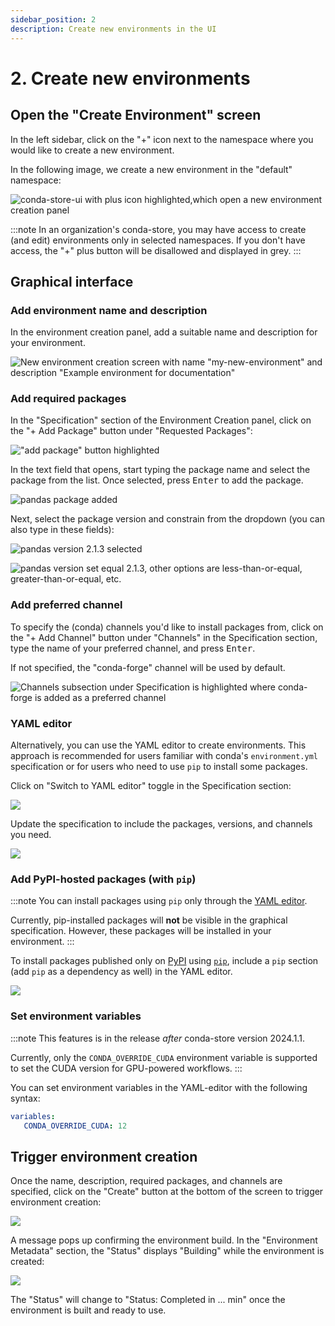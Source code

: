 ```yaml
---
sidebar_position: 2
description: Create new environments in the UI
---
```


# 2. Create new environments

## Open the "Create Environment" screen

In the left sidebar, click on the "+" icon next to the namespace where you would like to create a new environment.

In the following image, we create a new environment in the "default" namespace:

![conda-store-ui with plus icon highlighted,which open a new environment creation panel](../images/create-new-env.png)

:::note
In an organization's conda-store, you may have access to create (and edit) environments only in selected namespaces.
If you don't have access, the "+" plus button will be disallowed and displayed in grey.
:::

<!-- TODO: Link to nameaspaces concepts page -->

## Graphical interface

### Add environment name and description

In the environment creation panel, add a suitable name and description for your environment.

![New environment creation screen with name "my-new-environment" and description "Example environment for documentation"](../images/name-description.png)

### Add required packages

In the "Specification" section of the Environment Creation panel, click on the "+ Add Package" button under "Requested Packages":

!["add package" button highlighted](../images/add-package-button.png)

In the text field that opens, start typing the package name and select the package from the list. Once selected, press <kbd>Enter</kbd> to add the package.

![pandas package added](../images/package-selection.png)

Next, select the package version and constrain from the dropdown (you can also type in these fields):

![pandas version 2.1.3 selected](../images/package-version-number.png)

![pandas version set equal 2.1.3, other options are less-than-or-equal, greater-than-or-equal, etc.](../images/package-version-contraint.png)

### Add preferred channel

To specify the (conda) channels you'd like to install packages from, click on the "+ Add Channel" button under "Channels" in the Specification section, type the name of your preferred channel, and press <kbd>Enter</kbd>.

If not specified, the "conda-forge" channel will be used by default.

![Channels subsection under Specification is highlighted where conda-forge is added as a preferred channel](../images/add-channel.png)

### YAML editor

Alternatively, you can use the YAML editor to create environments.
This approach is recommended for users familiar with conda's `environment.yml` specification or for users who need to use `pip` to install some packages.

Click on "Switch to YAML editor" toggle in the Specification section:

![](../images/switch-to-yaml.png)

Update the specification to include the packages, versions, and channels you need.

![](../images/yaml-editor.png)

### Add PyPI-hosted packages (with `pip`)

:::note
You can install packages using `pip` only through the [YAML editor](#yaml-editor).

Currently, pip-installed packages will **not** be visible in the graphical specification. However, these packages will be installed in your environment.
:::

To install packages published only on [PyPI][pypi] using [`pip`][pip], include a `pip` section (add `pip` as a dependency as well) in the YAML editor.

![](../images/pip-section.png)

<!-- TODO:

#### Install from git/mirrors

-->

### Set environment variables

:::note
This features is in the release *after* conda-store version 2024.1.1.

Currently, only the `CONDA_OVERRIDE_CUDA` environment variable is supported to set the CUDA version for GPU-powered workflows.
:::

You can set environment variables in the YAML-editor with the following syntax:

```yaml
variables:
   CONDA_OVERRIDE_CUDA: 12
```

## Trigger environment creation

Once the name, description, required packages, and channels are specified, click on the "Create" button at the bottom of the screen to trigger environment creation:

![](../images/create-button.png)

A message pops up confirming the environment build. In the "Environment Metadata" section, the "Status" displays "Building" while the environment is created:

![](../images/environment-building.png)

The "Status" will change to "Status: Completed in ... min" once the environment is built and ready to use.


<!-- External links -->

[pypi]: https://pypi.org
[pip]: https://pip.pypa.io/en/stable/installation/
